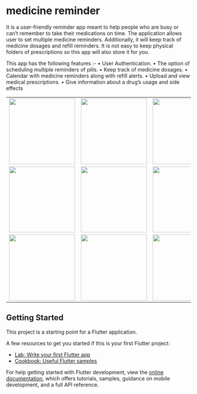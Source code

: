 # medicine reminder

It is a user-friendly reminder app meant to help people who are busy or can’t remember to take their 
medications on time.
The application allows user to set multiple medicine reminders. Additionally, it will keep track of medicine 
dosages and refill reminders. It is not easy to keep physical folders of prescriptions so this app will also store it for you. 

This app has the following features :-
• User Authentication.
• The option of scheduling multiple reminders of pills.
• Keep track of medicine dosages.
• Calendar with medicine reminders along with refill alerts.
• Upload and view medical prescriptions.
• Give information about a drug’s usage and side effects

<table>
  <tr>
    <td>
<img src="https://user-images.githubusercontent.com/66789254/220427847-08a09f87-fb30-4817-b739-73410bda5c2a.jpeg" width="180"></td>
    <td>
<img src="https://user-images.githubusercontent.com/66789254/220427873-5ddfab8f-eb2d-4612-a34e-dd1cc71e6c17.jpeg" width="180"></td>
    <td><img src="https://user-images.githubusercontent.com/66789254/220427899-4b407bdd-cf48-495f-8cbc-dbeebbdacc56.jpeg" width="180"></td>
    <td>
<img src="https://user-images.githubusercontent.com/66789254/220427936-56c1d7e4-03c4-4de5-b99b-1977d81fe1a1.jpeg" width="180"></td>
  </tr>
   <tr>
    <td><img src="https://user-images.githubusercontent.com/66789254/220427968-4b88e094-ea85-484c-baab-ef7e5e25a16d.jpeg" width="180"></td>
    <td>
<img src="https://user-images.githubusercontent.com/66789254/220427998-82e3dfa8-d836-4978-9f60-c72746e2702b.jpeg" width="180"></td>
    <td><img src="https://user-images.githubusercontent.com/66789254/220428032-72ce44aa-76dd-4bd7-a807-de8b3f5f2b7a.jpeg" width="180"></td>
    <td><img src="https://user-images.githubusercontent.com/66789254/220428057-5ae1cd0c-cef1-416f-9b7d-5b27b16e81c3.jpeg" width="180"></td>
  </tr>
   <tr>
    <td><img src="https://user-images.githubusercontent.com/66789254/220428073-ac8168fa-0719-42dd-b280-aac75533915d.jpeg" width="180"></td>
    <td><img src="https://user-images.githubusercontent.com/66789254/220428101-adaced09-95c4-4f51-ac10-b010e7a10f66.jpeg" width="180"></td>
    <td><img src="https://user-images.githubusercontent.com/66789254/220428120-6c0cb7d3-7e5d-4815-b4ae-73a7e2c64783.jpeg" width="180"></td>
  </tr>
</table>












## Getting Started

This project is a starting point for a Flutter application.

A few resources to get you started if this is your first Flutter project:

- [Lab: Write your first Flutter app](https://docs.flutter.dev/get-started/codelab)
- [Cookbook: Useful Flutter samples](https://docs.flutter.dev/cookbook)

For help getting started with Flutter development, view the
[online documentation](https://docs.flutter.dev/), which offers tutorials,
samples, guidance on mobile development, and a full API reference.
